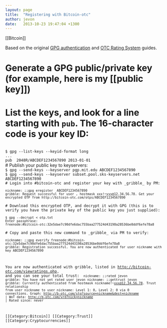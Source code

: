 ```yaml
---
layout: page
title:  "Registering with Bitcoin-otc"
author: jevon
date:   2013-10-23 19:47:04 +1300
---
```


[[Bitcoin]]

Based on the original <a href="http://wiki.bitcoin-otc.com/wiki/GPG_authentication">GPG authentication</a> and <a href="http://wiki.bitcoin-otc.com/wiki/OTC_Rating_System">OTC Rating System</a> guides.

# Generate a GPG public/private key (for example, here is my [[public key]])
# List the keys, and look for a line starting with `pub`. The 16-character code is your key ID:
<code>
$ gpg --list-keys --keyid-format long
...
pub  2048R/ABCDEF1234567890 2013-01-01
</code>
# Publish your public key to keyservers:
<code>
$ gpg --send-keys --keyserver pgp.mit.edu ABCDEF1234567890
$ gpg --send-keys --keyserver subset.pool.sks-keyservers.net ABCDEF1234567890
# Login into #bitcoin-otc and register your key with _gribble_ by PM:
<code>
nickname: ;;gpg eregister <nickname> ABCDEF1234567890
gribble: Request successful for user <nickname>, hostmask xxx!~yyy@12.34.56.78. Get your encrypted OTP from http://bitcoin-otc.com/otps/ABCDEF1234567890
</code>
# Download this encrypted OTP, and decrypt it with GPG (this is to verify you have the private key of the public key you just supplied):
<code>
$ gpg --decrypt < otp.txt
Enter passphrase:
freenode:#bitcoin-otc:32e5dae7c90dfe6dac755baa277524d43198a28536be0ddf6efe78a8
</code>
# Copy and paste this new command to _gribble_ via PM to verify:
<code>
nickname: ;;gpg everify freenode:#bitcoin-otc:32e5dae7c90dfe6dac755baa277524d43198a28536be0ddf6efe78a8
gribble: Registration successful. You are now authenticated for user nickname with key ABCDEF1234567890
</code>

You are now authenticated with gribble, listed in http://bitcoin-otc.com/viewratings.php, and you can see your total trust:
<code>
nickname: ;;rated jevon
gribble: You have not yet rated user jevon
nickname: ;;gettrust jevon
gribble: Currently authenticated from hostmask nickname!~xxx@12.34.56.78. Trust relationship from user nickname to user nickname: Level 1: 0, Level 2: 0 via 0 connections. Graph: http://b-otc.com/stg?source=nickname&dest=nickname | WoT data: http://b-otc.com/vrd?nick=nickname | Rated since: never
</code>

[[Category:Bitcoin]]
[[Category:Trust]]
[[Category:Cryptocurrencies]]